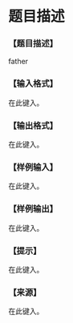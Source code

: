# 题目描述


<h3>
【题目描述】
</h3>
<p>
father
</p>
<h3>
【输入格式】
</h3>
<p>
在此键入。
</p>
<h3>
【输出格式】
</h3>
<p>
在此键入。
</p>
<h3>
【样例输入】
</h3>
<pre>在此键入。</pre>
<h3>
【样例输出】
</h3>
<pre>在此键入。</pre>
<h3>
【提示】
</h3>
<p>
在此键入。
</p>
<h3>
【来源】
</h3>
<p>
在此键入。
</p>
